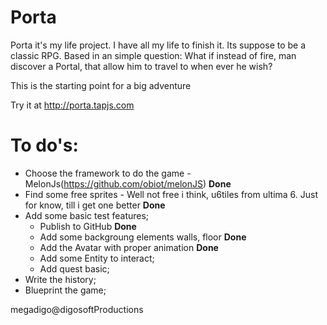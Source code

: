 Porta
=====

Porta it's my life project. I have all my life to finish it. Its suppose to be a classic RPG. 
Based in an simple question: What if instead of fire, man discover a Portal, that allow him to 
travel to when ever he wish?

This is the starting point for a big adventure

Try it at http://porta.tapjs.com

To do's:
========

- Choose the framework to do the game - MelonJs(https://github.com/obiot/melonJS) **Done**
- Find some free sprites - Well not free i think, u6tiles from ultima 6. Just for know, till i get one better **Done**
- Add some basic test features;
  - Publish to GitHub **Done**
  - Add some backgroung elements walls, floor **Done**
  - Add the Avatar with proper animation **Done**
  - Add some Entity to interact;
  - Add quest basic;
- Write the history;
- Blueprint the game;

megadigo@digosoftProductions